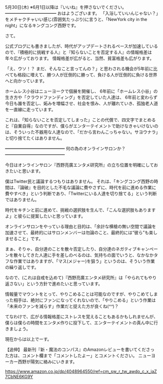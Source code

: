 5月30日(木) ※6月1日以降は『いいね』を押さないでください。
━━━━━━━━━━━━
おはようございます。
「入浴していいんじゃない？」をメチャクチャいい感じ(雰囲気たっぷり)に言うと、「NewYork city in the night」になるキングコング西野です。

さて。

公式ブログにも書きましたが、時代がアップデートされるペースが加速しているので、『積極的に挑戦する人』と『知らないことを否定する人』の情報格差は年々広がっております。
情報格差が広がると、当然、貧富格差も広がります。

「え、ウソ！？ まだ、そんなこと言ってんの？」と思わされる機会が5年前に比べても格段に増えて、勝つ人が圧倒的に勝って、負ける人が圧倒的に負ける世界へと向かっています。

ホームレス小谷はニューヨークで個展を開催し、
6年前に「ホームレス小谷」の生き方や「クラウドファンディング」を否定していた人達は、
6年前と変わらず今日も誰を否定し、妬みを増幅させ、社会を恨み、人が離れていき、孤独老人道を一直線に走っています。

これは、「知らないことを否定してしまった」ことの代償で、四文字でまとめると『自業自得』なのですが、僕らがエンターテイメントで助けなきゃいけないのは、そういった不器用な人達なので、「だから言わんこっちゃない。サヨウナラ」と切り捨てたくはありません。

━━━━━━━━━━━━━━
何の為のオンラインサロンか？
━━━━━━━━━━━━━━

今日はオンラインサロン『西野亮廣エンタメ研究所』の立ち位置を明確にしておきたいと思います。

僕はTwitter民と議論するつもりはありません。
それは、「キングコング西野の時間は、『論破』を目的とした不毛な議論に費やさずに、時代を前に進める作業に費やすべき」という判断であり、「Twitterにいる人達を切り捨てる」という判断ではありません。

時代をキチンと前に進めて、挑戦の選択肢を生んで、「こんな選択肢もありますよ」と彼らに提案したいと思っています。

オンラインサロンをやっている理由と目的は、「余計な横槍の無い空間で議論を加速させて、最終的にはサロンメンバーは勿論のこと、最終的には“彼ら”も楽しませること」です。

まぁ、そりゃ、自分達のことを散々否定したり、自分達のネガティブキャンペーンを散々してきた人達に手を差しのべるのは、気持ちの面でいうと、なかなかタフな作業ではありますが、「マス(メジャー)を狙う」というのは、そういう作業の繰り返しです。

なので、(これは自戒を込めて)『西野亮廣エンタメ研究所』は「やられてもやり返さない」という方針で進めたいと思っています。

情報量でマウントをとって、やりこめることは可能なのですが、やりこめてしまった相手は、絶対にファンになってくれないので、「やりこめる」という作業は「未来のファンを減らす」作業だと捉えた方が良くね(*^^*)？

てなわけで、広がる情報格差にストレスを覚えることもあるかもしれませんが、僕らは僕らの時間をエンタメ作りに投下して、エンターテイメントの真ん中に行きましょう。

現在からは以上でーす。

【追伸】
最新刊『新・魔法のコンパス』のAmazonレビューを書いてくださった方は、コメント欄まで「コメントしたよー」とコメントください。
ニューヨーカー西野が陽気に絡みにいきます。

https://www.amazon.co.jp/dp/4048964550/ref=cm_sw_r_tw_awdo_c_x_iaZ7CbNE6KG9Y
